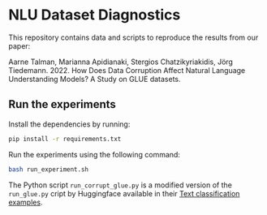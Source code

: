 # NLU Dataset Diagnostics

This repository contains data and scripts to reproduce the results from our paper:

Aarne Talman, Marianna Apidianaki, Stergios Chatzikyriakidis, Jörg Tiedemann. 2022. How Does Data Corruption Affect Natural Language Understanding Models? A Study on GLUE datasets.

## Run the experiments
Install the dependencies by running:
```bash
pip install -r requirements.txt
```

Run the experiments using the following command:
```bash
bash run_experiment.sh
```

The Python script `run_corrupt_glue.py` is a modified version of the
`run_glue.py` cript by Huggingface available in their [Text classification examples](https://github.com/huggingface/transformers/tree/master/examples/pytorch/text-classification).

